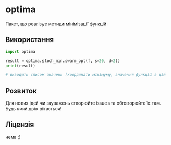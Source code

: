 # optima

Пакет, що реалізує метиди мінімізації функцій
<!-- ## Встановлення

Use the package manager [pip](https://pip.pypa.io/en/stable/) to install foobar.

```bash
pip install foobar
``` -->

## Використання

```python
import optima

result = optima.stoch_min.swarm_opt(f, s=20, d=2))
print(result)

# виводить список значень [координати мінімуму, значення функції в цій точці, кількість ітерацій]
```

## Розвиток
Для нових ідей чи зауважень створюйте issues та обговорюйте їх там. Будь який двіж вітається!


## Ліцензія
нема ;)